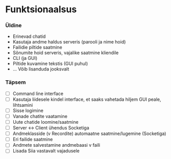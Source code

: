 # Funktsionaalsus
### Üldine
- Erinevad chatid
- Kasutaja andme haldus serveris (parooli ja nime hoid)
- Failidie piltide saatmine
- Sõnumite hoid serveris, vajalike saatmine kliendile
- CLI (ja GUI)
- Piltide kuvamine tekstis (GUI puhul)
- ... Võib lisanduda jooksvalt
### Täpsem
- [ ] Command line interface
- [ ] Kasutaja liidesele kindel interface, et saaks vahetada hiljem GUI peale, lihtsamini
- [ ] Sisse logimine
- [ ] Vanade chatite vaatamine
- [ ] Uute chatide loomine/saatmine
- [ ] Server <-> Client ühendus Socketiga
- [ ] Andmeklasside (v Recordite) automaatne saatmine/lugemine (Socketiga)
- [ ] Eri failide saatmine
- [ ] Andmete salvestamine andmebaasi v faili
- [ ] Lisada Siia vastavalt vajadusele

